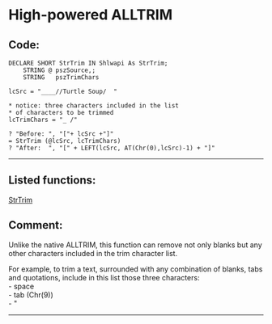 <link rel="stylesheet" type="text/css" href="../css/win32api.css">  
<link rel="stylesheet" href="https://cdnjs.cloudflare.com/ajax/libs/font-awesome/4.7.0/css/font-awesome.min.css">

# High-powered ALLTRIM

## Code:
```foxpro  
DECLARE SHORT StrTrim IN Shlwapi As StrTrim;
   	STRING @ pszSource,;
   	STRING   pszTrimChars

lcSrc = "____//Turtle Soup/  "
	
* notice: three characters included in the list
* of characters to be trimmed
lcTrimChars = "_ /"

? "Before: ", "["+ lcSrc +"]"
= StrTrim (@lcSrc, lcTrimChars)
? "After:  ", "[" + LEFT(lcSrc, AT(Chr(0),lcSrc)-1) + "]"  
```  
***  


## Listed functions:
[StrTrim](../libraries/shlwapi/StrTrim.md)  

## Comment:
Unlike the native ALLTRIM, this function can remove not only blanks but any other characters included in the trim character list.  
  
For example, to trim a text, surrounded with any combination of blanks, tabs and quotations, include in this list those three characters:  
	- space  
	- tab (Chr(9))  
	- "  
  
***  

